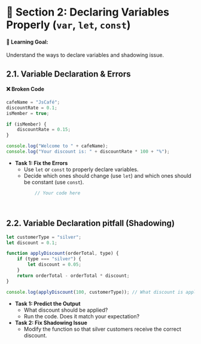 # 🐚 Section 2: Declaring Variables Properly (`var`, `let`, `const`)
#### 🏁 Learning Goal:
Understand the ways to declare variables and shadowing issue.

## 2.1. Variable Declaration & Errors
#### ❌ Broken Code
```javascript
cafeName = "JsCafé"; 
discountRate = 0.1;
isMember = true;

if (isMember) {
    discountRate = 0.15;
}

console.log("Welcome to " + cafeName);
console.log("Your discount is: " + discountRate * 100 + "%");
```
- **Task 1: Fix the Errors**
    - Use `let` or `const` to properly declare variables.
    - Decide which ones should change (use `let`) and which ones should be constant (use `const`).
        ```javascript
            // Your code here
        ```

<br />

## 2.2. Variable Declaration pitfall (Shadowing)
```javascript
let customerType = "silver"; 
let discount = 0.1;

function applyDiscount(orderTotal, type) {
    if (type === "silver") {
        let discount = 0.05; 
    }
    return orderTotal - orderTotal * discount;
}

console.log(applyDiscount(100, customerType)); // What discount is applied?
```
- **Task 1: Predict the Output**
    - What discount should be applied?
    - Run the code. Does it match your expectation?
- **Task 2: Fix Shadowing Issue**
    - Modify the function so that silver customers receive the correct discount.
